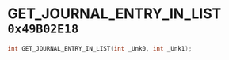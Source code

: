 # GET_JOURNAL_ENTRY_IN_LIST `0x49B02E18`

```cpp
int GET_JOURNAL_ENTRY_IN_LIST(int _Unk0, int _Unk1);
```